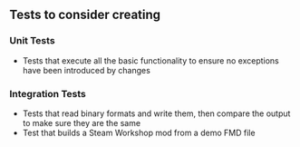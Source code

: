 ## Tests to consider creating

### Unit Tests

* Tests that execute all the basic functionality to ensure no exceptions have been introduced by changes

### Integration Tests

* Tests that read binary formats and write them, then compare the output to make sure they are the same
* Test that builds a Steam Workshop mod from a demo FMD file
